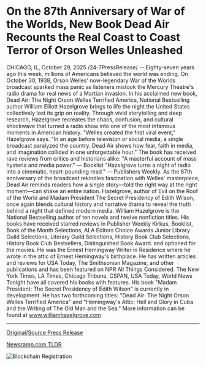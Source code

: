 # On the 87th Anniversary of War of the Worlds, New Book Dead Air Recounts the Real Coast to Coast Terror of Orson Welles Unleashed

CHICAGO, IL, October 29, 2025 /24-7PressRelease/ -- Eighty-seven years ago this week, millions of Americans believed the world was ending. On October 30, 1938, Orson Welles' now-legendary War of the Worlds broadcast sparked mass panic as listeners mistook the Mercury Theatre's radio drama for real news of a Martian invasion.  In his acclaimed new book, Dead Air: The Night Orson Welles Terrified America, National Bestselling author William Elliott Hazelgrove brings to life the night the United States collectively lost its grip on reality. Through vivid storytelling and deep research, Hazelgrove recreates the chaos, confusion, and cultural shockwave that turned a radio show into one of the most infamous moments in American history.  "Welles created the first viral event," Hazelgrove says. "In an age before television or social media, a single broadcast paralyzed the country. Dead Air shows how fear, faith in media, and imagination collided in one unforgettable hour."   The book has received rave reviews from critics and historians alike: "A masterful account of mass hysteria and media power." — Booklist "Hazelgrove turns a night of radio into a cinematic, heart-pounding read." — Publishers Weekly. As the 87th anniversary of the broadcast rekindles fascination with Welles' masterpiece, Dead Air reminds readers how a single story—told the right way at the right moment—can shake an entire nation. Hazelgrove, author of Evil on the Roof of the World and Madam President The Secret Presidency of Edith Wilson, once again blends cultural history and narrative drama to reveal the truth behind a night that defined modern media.  William Hazelgrove is the National Bestselling author of ten novels and twelve nonfiction titles. His books have received starred reviews in Publisher Weekly Kirkus, Booklist, Book of the Month Selections, ALA Editors Choice Awards Junior Library Guild Selections, Literary Guild Selections, History Book Club Selections, History Book Club Bestsellers, Distinguished Book Award. and optioned for the movies. He was the Ernest Hemingway Writer in Residence where he wrote in the attic of Ernest Hemingway's birthplace. He has written articles and reviews for USA Today, The Smithsonian Magazine, and other publications and has been featured on NPR All Things Considered. The New York Times, LA Times, Chicago Tribune, CSPAN, USA Today, World News Tonight have all covered his books with features. His book "Madam President: The Secret Presidency of Edith Wilson" is currently in development. He has two forthcoming titles: "Dead Air: The Night Orson Welles Terrified America" and "Hemingway's Attic: Hell and Glory in Cuba and the Writing of The Old Man and the Sea."  More information can be found at www.williamhazelgrove.com 

---

[Original/Source Press Release](https://www.24-7pressrelease.com/press-release/528140/on-the-87th-anniversary-of-war-of-the-worlds-new-book-dead-air-recounts-the-real-coast-to-coast-terror-of-orson-welles-unleashed)
                    

[Newsramp.com TLDR](https://newsramp.com/curated-news/dead-air-recalls-night-orson-welles-broadcast-terrified-america/ce015f5d3b193c35f3fc40933c4d64f5) 

 

 



![Blockchain Registration](https://cdn.newsramp.app/24-7PressRelease/qrcode/2510/29/kiteRNsc.webp)